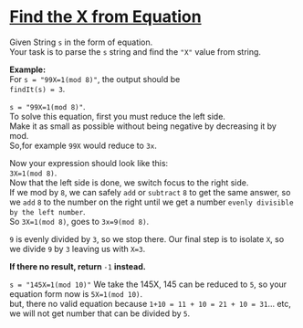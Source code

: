 # [Find the X from Equation](https://www.codewars.com/kata/find-the-x-from-equation "https://www.codewars.com/kata/5a78515c0136a1bf3e000047")

Given String `s` in the form of equation.<br>
Your task is to parse the `s` string and find the `"X"` value from string.

<b>Example:</b><br>
For `s = "99X=1(mod 8)"`, the output should be<br>
`findIt(s) = 3`.<br>

`s = "99X=1(mod 8)"`.<br>
To solve this equation, first you must reduce the left side.<br>
Make it as small as possible without being negative by decreasing it by mod.<br>
So,for example `99X` would reduce to `3x`.<br>

Now your expression should look like this:<br>
`3X=1(mod 8)`.<br>
Now that the left side is done, we switch focus to the right side.<br>
If we mod by `8`, we can safely `add` or `subtract` `8` to get the same answer, so we `add` `8` to the number on the right until we get a number `evenly divisible by the left number`.<br>
So `3X=1(mod 8)`, goes to `3x=9(mod 8)`.<br>

`9` is evenly divided by `3`, so we stop there. Our final step is to isolate `X`, so we divide `9` by `3` leaving us with `X=3`.

<b>If there no result, return </b>`-1` <b>instead.</b>

`s = "145X=1(mod 10)"`
We take the 145X, 145 can be reduced to `5`, so your equation form now is `5X=1(mod 10)`.<br>
but, there no valid equation because `1+10 = 11 + 10 = 21 + 10 = 31`... etc, we will not get number that can be divided by `5`.